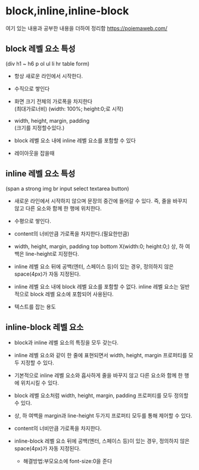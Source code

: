 # block,inline,inline-block

여기 있는 내용과 공부한 내용을 더하여 정리함
https://poiemaweb.com/ 
## block 레벨 요소 특성
(div h1 ~ h6 p ol ul li hr table form)

+ 항상 새로운 라인에서 시작한다.

+ 수직으로 쌓인다

+ 화면 크기 전체의 가로폭을 차지한다   
(최대가로너비) (width: 100%; height:0;로 시작) 

+ width, height, margin, padding   
(크기를 지정할수있다.)

+ block 레벨 요소 내에 inline 레벨 요소를 포함할 수 있다

+ 레이아웃을 잡을때

## inline 레벨 요소 특성
(span a strong img br input select textarea button)

+ 새로운 라인에서 시작하지 않으며 문장의 중간에 들어갈 수 있다. 즉, 줄을 바꾸지 않고 다른 요소와 함께 한 행에 위치한다.

+ 수평으로 쌓인다.

+ content의 너비만큼 가로폭을 차지한다.(필요한만큼)

+ width, height, margin, padding top bottom X(width:0; height:0;)
상, 하 여백은 line-height로 지정한다.

+ inline 레벨 요소 뒤에 공백(엔터, 스페이스 등)이 있는 경우, 정의하지 않은 space(4px)가 자동 지정된다.

+ inline 레벨 요소 내에 block 레벨 요소를 포함할 수 없다. inline 레벨 요소는 일반적으로 block 레벨 요소에 포함되어 사용된다.

+ 텍스트를 잡는 용도

## inline-block 레벨 요소

+ block과 inline 레벨 요소의 특징을 모두 갖는다. 

+ inline 레벨 요소와 같이 한 줄에 표현되면서 width, height, margin 프로퍼티를 모두 지정할 수 있다.

+ 기본적으로 inline 레벨 요소와 흡사하게 줄을 바꾸지 않고 다른 요소와 함께 한 행에 위치시킬 수 있다.

+ block 레벨 요소처럼 width, height, margin, padding 프로퍼티를 모두 정의할 수 있다. 

+ 상, 하 여백을 margin과 line-height 두가지 프로퍼티 모두를 통해 제어할 수 있다.

+ content의 너비만큼 가로폭을 차지한다.

+ inline-block 레벨 요소 뒤에 공백(엔터, 스페이스 등)이 있는 경우, 정의하지 않은 space(4px)가 자동 지정된다. 
    + 해결방법:부모요소에 font-size:0을 준다



